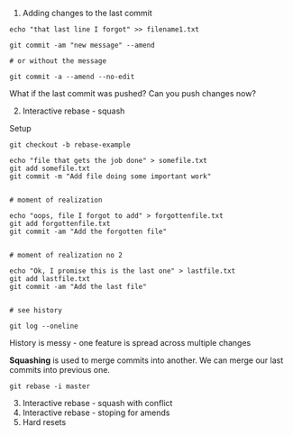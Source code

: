 1. Adding changes to the last commit

```
echo "that last line I forgot" >> filename1.txt

git commit -am "new message" --amend 

# or without the message

git commit -a --amend --no-edit
```

What if the last commit was pushed? 
Can you push changes now?

2. Interactive rebase - squash

Setup
```
git checkout -b rebase-example

echo "file that gets the job done" > somefile.txt
git add somefile.txt
git commit -m "Add file doing some important work"


# moment of realization

echo "oops, file I forgot to add" > forgottenfile.txt
git add forgottenfile.txt
git commit -am "Add the forgotten file"


# moment of realization no 2

echo "Ok, I promise this is the last one" > lastfile.txt
git add lastfile.txt
git commit -am "Add the last file"


# see history

git log --oneline
```

History is messy - one feature is spread across multiple changes

**Squashing** is used to merge commits into another. We can merge our last commits into previous one.

```
git rebase -i master
```

3. Interactive rebase - squash with conflict
4. Interactive rebase - stoping for amends
5. Hard resets
